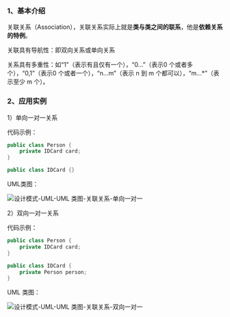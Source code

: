 ### 1、基本介绍

关联关系（Association），关联关系实际上就是**类与类之间的联系**，他是**依赖关系的特例**。

关联具有导航性：即双向关系或单向关系

关系具有多重性：如“1”（表示有且仅有一个），“0...”（表示0 个或者多个），“0,1”（表示0 个或者一个），“n...m”（表示 n 到 m 个都可以），“m...\*”（表示至少 m 个）。

### 2、应用实例

1）单向一对一关系

代码示例：

```java
public class Person {
	private IDCard card;
}

public class IDCard {}
```

UML类图：

![设计模式-UML-UML 类图-关联关系-单向一对一](https://study-node-md.oss-cn-beijing.aliyuncs.com/2023%2F10%2F17%2F1697529911-aa189d633844f403d7f68f6701b20b60-20231017160510.png)


2）双向一对一关系

代码示例：

```java
public class Person {
	private IDCard card;
}

public class IDCard {
	private Person person;
}
```

UML 类图：

![设计模式-UML-UML 类图-关联关系-双向一对一](https://study-node-md.oss-cn-beijing.aliyuncs.com/2023%2F10%2F17%2F1697529947-48c3d974d70b5c224e67959409debaa2-20231017160547.png)
